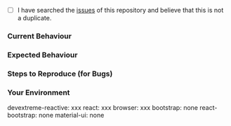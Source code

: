 <!--
    If you have any questions regarding your scenario or components behavior, please provide a detailed explanation.
    If you own an active DevExtreme license, feel free to contact us in the Support Center (https://www.devexpress.com/ask) to receive an answer shortly.
-->

<!--
    Checked checkbox should look like this: [x]
-->
- [ ] I have searched the [issues](https://github.com/devexpress/devextreme-reactive/issues) of this repository and believe that this is not a duplicate.

### Current Behaviour



### Expected Behaviour



### Steps to Reproduce (for Bugs)
<!--
    Provide detailed steps to reproduce the bug. If possible, create a demo illustrating the problem using a template from the following link: https://devexpress.github.io/devextreme-reactive/react/grid/docs/guides/getting-started/#try-out-the-react-grid
-->



### Your Environment
<!---
    Include as many relevant details about the environment with which you experienced the bug. Leave "none" if you don't have the package in your package.json file.
-->

devextreme-reactive: xxx
react: xxx
browser: xxx
bootstrap: none
react-bootstrap: none
material-ui: none
